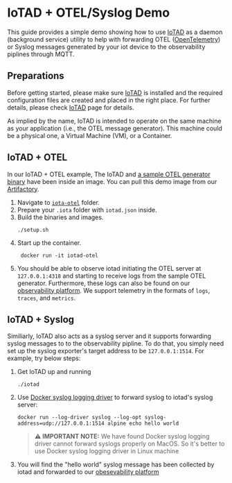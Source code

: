 # IoTAD + OTEL/Syslog Demo

This guide provides a simple demo showing how to use [IoTAD](https://developer.woven-city.toyota/docs/default/Component/iota-service/Tasks/iotad/) as a daemon (background service) utility to help with forwarding OTEL ([OpenTelemetry](https://opentelemetry.io/)) or Syslog messages generated by your iot device to the observability piplines through MQTT. 

## Preparations

Before getting started, please make sure [IoTAD](https://developer.woven-city.toyota/docs/default/Component/iota-service/Tasks/iotad/) is installed and the required configuration files are created and placed in the right place. For further details, please check [IoTAD](https://developer.woven-city.toyota/docs/default/Component/iota-service/Tasks/iotad/) page for details.

As implied by the name, IoTAD is intended to operate on the same machine as your application (i.e., the OTEL message generator). This machine could be a physical one, a Virtual Machine (VM), or a Container.

## IoTAD + OTEL

In our IoTAD + OTEL example, The IoTAD and [a sample OTEL generator binary](https://github.com/wp-wcm/city/tree/e5ec4bf8c32d566e7c140509f19d4563a283de82/ns/demo/otel-generator) have been inside an image. You can pull this demo image from our [Artifactory](https://artifactory-ha.tri-ad.tech/ui/repos/tree/General/docker/wcm-cityos/services/iotad-otel).

1. Navigate to [`iota-otel`](https://github.com/wp-wcm/city/tree/main/ns/iot/demo/iotad-observability/iotad-otel) folder.
2. Prepare your `.iota` folder with `iotad.json` inside.
3. Build the binaries and images.
   ```shell
   ./setup.sh
   ```
4. Start up the container.
   ```shell
    docker run -it iotad-otel
   ```
5. You should be able to observe iotad initiating the OTEL server at `127.0.0.1:4318` and starting to receive logs from the sample OTEL generator. Furthermore, these logs can also be found on our [observability platform](https://observability.cityos-dev.woven-planet.tech/grafana/dashboards/f/7rjGsypSz/serverless). We support telemetry in the formats of `logs`, `traces`, and `metrics`.
   
## IoTAD + Syslog

Similiarly, IoTAD also acts as a syslog server and it supports forwarding syslog messages to to the observability pipline. To do that, you simply need set up the syslog exporter's target address to be `127.0.0.1:1514`. For example, try below steps:
1. Get IoTAD up and running
   ```shell
   ./iotad
   ```
2. Use [Docker syslog logging driver](https://docs.docker.com/config/containers/logging/syslog/) to forward syslog to iotad's syslog server:
   ```shell
   docker run --log-driver syslog --log-opt syslog-address=udp://127.0.0.1:1514 alpine echo hello world
   ```
   > **⚠️ IMPORTANT NOTE:** We have found Docker syslog logging driver cannot forward syslogs properly on MacOS. So it's better to use Docker syslog logging driver in Linux machine
3. You will find the "hello world" syslog message has been collected by iotad and forwarded to our [obesevability platform](https://observability.cityos-dev.woven-planet.tech/grafana/dashboards/f/7rjGsypSz/serverless)
